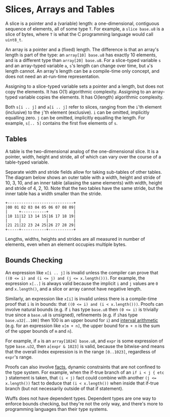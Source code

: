 # Slices, Arrays and Tables

A slice is a pointer and a (variable) length: a one-dimensional, contiguous
sequence of elements, all of some type `T`. For example, a `slice base.u8` is a
slice of bytes, where `T` is what the C programming language would call
`uint8_t`.

An array is a pointer and a (fixed) length. The difference is that an array's
length is part of the type: an `array[10] base.u8` has exactly 10 elements, and
is a different type than `array[20] base.u8`. For a slice-typed variable `s`
and an array-typed variable `a`, `s`'s length can change over time, but `a`'s
length cannot. An array's length can be a compile-time only concept, and does
not need an at-run-time representation.

Assigning to a slice-typed variable sets a pointer and a length, but does not
copy the elements. It has O(1) algorithmic complexity. Assigning to an
array-typed variable copies the elements. It has O(length) algorithmic
complexity.

Both `s[i .. j]` and `a[i .. j]` refer to slices, ranging from the `i`'th
element (inclusive) to the `j`'th element (exclusive). `i` can be omitted,
implicitly equalling zero. `j` can be omitted, implicitly equalling the length.
For example, `s[.. 5]` contains the first five elements of `s`.


## Tables

A table is the two-dimensional analog of the one-dimensional slice. It is a
pointer, width, height and stride, all of which can vary over the course of a
table-typed variable.

Separate width and stride fields allow for taking sub-tables of other tables.
The diagram below shows an outer table with a width, height and stride of 10,
3, 10, and an inner table (aliasing the same elements) with width, height and
stride of 4, 2, 10. Note that the two tables have the same stride, but the
inner table has a width smaller than the stride.

```
+-----------------------------+
|00 01 02 03 04 05 06 07 08 09|
|     +-----------+           |
|10 11|12 13 14 15|16 17 18 19|
|     |           |           |
|21 21|22 23 24 25|26 27 28 29|
+-----+-----------+-----------+
```

Lengths, widths, heights and strides are all measured in number of elements,
even when an element occupies multiple bytes.


## Bounds Checking

An expression like `x[i .. j]` is invalid unless the compiler can prove that
`((0 <= i) and (i <= j) and (j <= x.length()))`. For example, the expression
`x[..]` is always valid because the implicit `i` and `j` values are `0` and
`x.length()`, and a slice or array cannot have negative length.

Similarly, an expression like `x[i]` is invalid unless there is a compile-time
proof that `i` is in bounds: that `((0 <= i) and (i < x.length()))`. Proofs can
involve natural bounds (e.g. if `i` has type `base.u8` then `(0 <= i)` is
trivially true since a `base.u8` is unsigned), refinements (e.g. if `i`has type
`base.u32[..100]` then 100 is an upper bound for `i`) and [interval
arithmetic](/doc/note/interval-arithmetic.md) (e.g. for an expression like
`x[m + n]`, the upper bound for `m + n` is the sum of the upper bounds of `m`
and `n`).

For example, if `a` is an `array[1024] base.u8`, and `expr` is some expression
of type `base.u32`, then `a[expr & 1023]` is valid, because the bitwise-and
means that the overall index expression is in the range `[0..1023]`, regardless
of `expr`'s range.

Proofs can also involve [facts](/doc/note/facts.md), dynamic constraints that
are not confined to the type system. For example, when the if-true branch of an
`if i < j { etc }` statement is taken, that `(i < j)` fact could combine with
another `(j <= x.length())` fact to deduce that `(i < x.length())` when inside
that if-true branch (but not necessarily outside of that if statement).

Wuffs does not have dependent types. Dependent types are one way to enforce
bounds checking, but they're not the only way, and there's more to programming
languages than their type systems.
